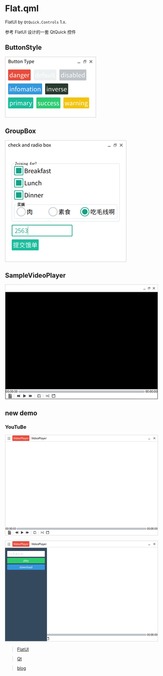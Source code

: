 # Flat.qml

FlatUI by `QtQuick.Controls` 1.x.

参考 FlatUI 设计的一套 QtQuick 控件

## ButtonStyle

![buttonstyle](Screenshot/ButtonType.png?raw=true "buttonstyle")

## GroupBox

![groupbox](Screenshot/GroupBox.png "groupbox")

## SampleVideoPlayer

![SampleVideoPlayer](Screenshot/SampleVideoPlayer-001.png "VideoPlayer")

## new demo

### YouTuBe

![](Screenshot/downloadYouTuBeVideo.png)

![](Screenshot/downloadYouTuBeVideo_showSiderBar.png)

> [FlatUI](https://github.com/designmodo/Flat-UI)

> [Qt](http://www.qt.io/)

> [blog](http://blog.csdn.net/qyvlik)

